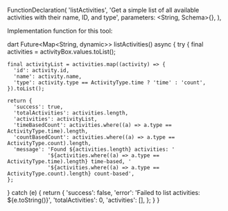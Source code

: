FunctionDeclaration(
  'listActivities',
  'Get a simple list of all available activities with their name, ID, and type',
  parameters: <String, Schema>{},
),



Implementation function for this tool:

dart
Future<Map<String, dynamic>> listActivities() async {
  try {
    final activities = activityBox.values.toList();
    
    final activityList = activities.map((activity) => {
      'id': activity.id,
      'name': activity.name,
      'type': activity.type == ActivityType.time ? 'time' : 'count',
    }).toList();

    return {
      'success': true,
      'totalActivities': activities.length,
      'activities': activityList,
      'timeBasedCount': activities.where((a) => a.type == ActivityType.time).length,
      'countBasedCount': activities.where((a) => a.type == ActivityType.count).length,
      'message': 'Found ${activities.length} activities: '
                 '${activities.where((a) => a.type == ActivityType.time).length} time-based, '
                 '${activities.where((a) => a.type == ActivityType.count).length} count-based',
    };

  } catch (e) {
    return {
      'success': false,
      'error': 'Failed to list activities: ${e.toString()}',
      'totalActivities': 0,
      'activities': [],
    };
  }
}